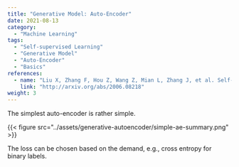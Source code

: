 ```yaml
---
title: "Generative Model: Auto-Encoder"
date: 2021-08-13
category:
  - "Machine Learning"
tags:
  - "Self-supervised Learning"
  - "Generative Model"
  - "Auto-Encoder"
  - "Basics"
references:
  - name: "Liu X, Zhang F, Hou Z, Wang Z, Mian L, Zhang J, et al. Self-supervised Learning: Generative or Contrastive. arXiv [cs.LG]. 2020. Available: http://arxiv.org/abs/2006.08218"
    link: "http://arxiv.org/abs/2006.08218"
weight: 3
---
```


The simplest auto-encoder is rather simple.

{{< figure src="../assets/generative-autoencoder/simple-ae-summary.png" >}}

The loss can be chosen based on the demand, e.g., cross entropy for binary labels.

